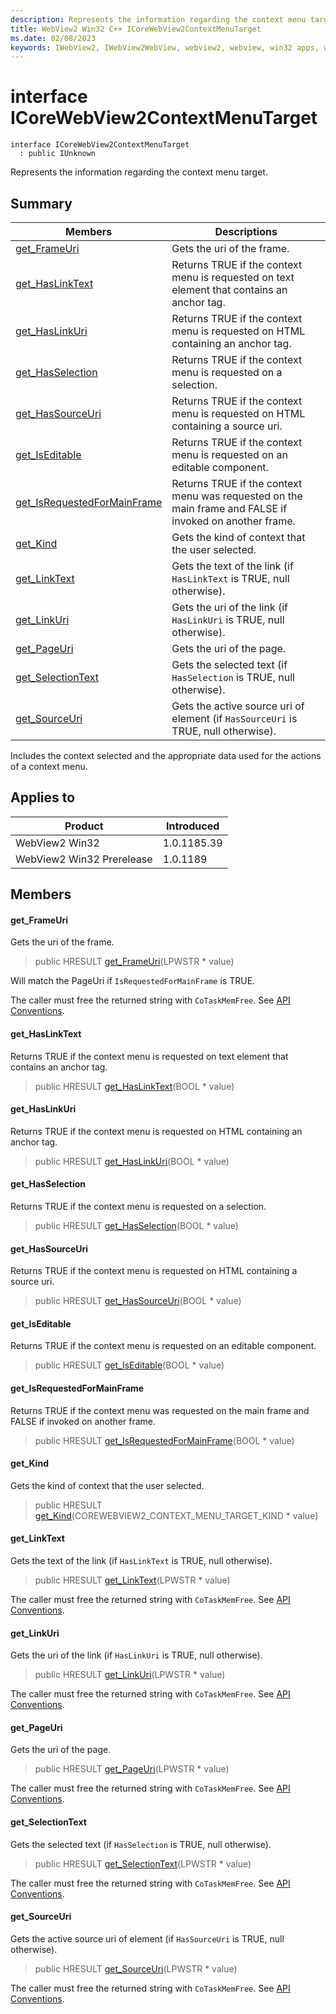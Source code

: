 ```yaml
---
description: Represents the information regarding the context menu target.
title: WebView2 Win32 C++ ICoreWebView2ContextMenuTarget
ms.date: 02/08/2023
keywords: IWebView2, IWebView2WebView, webview2, webview, win32 apps, win32, edge, ICoreWebView2, ICoreWebView2Controller, browser control, edge html, ICoreWebView2ContextMenuTarget
---
```


# interface ICoreWebView2ContextMenuTarget

```
interface ICoreWebView2ContextMenuTarget
  : public IUnknown
```

Represents the information regarding the context menu target.

## Summary

 Members                        | Descriptions
--------------------------------|---------------------------------------------
[get_FrameUri](#get_frameuri) | Gets the uri of the frame.
[get_HasLinkText](#get_haslinktext) | Returns TRUE if the context menu is requested on text element that contains an anchor tag.
[get_HasLinkUri](#get_haslinkuri) | Returns TRUE if the context menu is requested on HTML containing an anchor tag.
[get_HasSelection](#get_hasselection) | Returns TRUE if the context menu is requested on a selection.
[get_HasSourceUri](#get_hassourceuri) | Returns TRUE if the context menu is requested on HTML containing a source uri.
[get_IsEditable](#get_iseditable) | Returns TRUE if the context menu is requested on an editable component.
[get_IsRequestedForMainFrame](#get_isrequestedformainframe) | Returns TRUE if the context menu was requested on the main frame and FALSE if invoked on another frame.
[get_Kind](#get_kind) | Gets the kind of context that the user selected.
[get_LinkText](#get_linktext) | Gets the text of the link (if `HasLinkText` is TRUE, null otherwise).
[get_LinkUri](#get_linkuri) | Gets the uri of the link (if `HasLinkUri` is TRUE, null otherwise).
[get_PageUri](#get_pageuri) | Gets the uri of the page.
[get_SelectionText](#get_selectiontext) | Gets the selected text (if `HasSelection` is TRUE, null otherwise).
[get_SourceUri](#get_sourceuri) | Gets the active source uri of element (if `HasSourceUri` is TRUE, null otherwise).

Includes the context selected and the appropriate data used for the actions of a context menu.

## Applies to

Product                         | Introduced
--------------------------------|---------------------------------------------
WebView2 Win32            |    1.0.1185.39
WebView2 Win32 Prerelease |    1.0.1189

## Members

#### get_FrameUri

Gets the uri of the frame.

> public HRESULT [get_FrameUri](#get_frameuri)(LPWSTR * value)

Will match the PageUri if `IsRequestedForMainFrame` is TRUE.

The caller must free the returned string with `CoTaskMemFree`. See [API Conventions](/microsoft-edge/webview2/concepts/win32-api-conventions#strings).

#### get_HasLinkText

Returns TRUE if the context menu is requested on text element that contains an anchor tag.

> public HRESULT [get_HasLinkText](#get_haslinktext)(BOOL * value)

#### get_HasLinkUri

Returns TRUE if the context menu is requested on HTML containing an anchor tag.

> public HRESULT [get_HasLinkUri](#get_haslinkuri)(BOOL * value)

#### get_HasSelection

Returns TRUE if the context menu is requested on a selection.

> public HRESULT [get_HasSelection](#get_hasselection)(BOOL * value)

#### get_HasSourceUri

Returns TRUE if the context menu is requested on HTML containing a source uri.

> public HRESULT [get_HasSourceUri](#get_hassourceuri)(BOOL * value)

#### get_IsEditable

Returns TRUE if the context menu is requested on an editable component.

> public HRESULT [get_IsEditable](#get_iseditable)(BOOL * value)

#### get_IsRequestedForMainFrame

Returns TRUE if the context menu was requested on the main frame and FALSE if invoked on another frame.

> public HRESULT [get_IsRequestedForMainFrame](#get_isrequestedformainframe)(BOOL * value)

#### get_Kind

Gets the kind of context that the user selected.

> public HRESULT [get_Kind](#get_kind)(COREWEBVIEW2_CONTEXT_MENU_TARGET_KIND * value)

#### get_LinkText

Gets the text of the link (if `HasLinkText` is TRUE, null otherwise).

> public HRESULT [get_LinkText](#get_linktext)(LPWSTR * value)

The caller must free the returned string with `CoTaskMemFree`. See [API Conventions](/microsoft-edge/webview2/concepts/win32-api-conventions#strings).

#### get_LinkUri

Gets the uri of the link (if `HasLinkUri` is TRUE, null otherwise).

> public HRESULT [get_LinkUri](#get_linkuri)(LPWSTR * value)

The caller must free the returned string with `CoTaskMemFree`. See [API Conventions](/microsoft-edge/webview2/concepts/win32-api-conventions#strings).

#### get_PageUri

Gets the uri of the page.

> public HRESULT [get_PageUri](#get_pageuri)(LPWSTR * value)

The caller must free the returned string with `CoTaskMemFree`. See [API Conventions](/microsoft-edge/webview2/concepts/win32-api-conventions#strings).

#### get_SelectionText

Gets the selected text (if `HasSelection` is TRUE, null otherwise).

> public HRESULT [get_SelectionText](#get_selectiontext)(LPWSTR * value)

The caller must free the returned string with `CoTaskMemFree`. See [API Conventions](/microsoft-edge/webview2/concepts/win32-api-conventions#strings).

#### get_SourceUri

Gets the active source uri of element (if `HasSourceUri` is TRUE, null otherwise).

> public HRESULT [get_SourceUri](#get_sourceuri)(LPWSTR * value)

The caller must free the returned string with `CoTaskMemFree`. See [API Conventions](/microsoft-edge/webview2/concepts/win32-api-conventions#strings).

